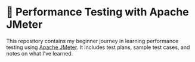 # 🧪 Performance Testing with Apache JMeter

This repository contains my beginner journey in learning performance testing using [Apache JMeter](https://jmeter.apache.org/). It includes test plans, sample test cases, and notes on what I’ve learned.